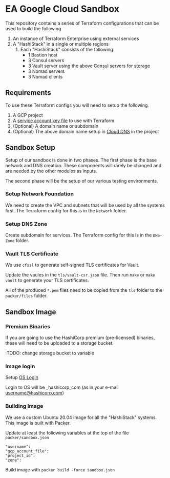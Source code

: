 # EA Google Cloud Sandbox

This repository contains a series of Terraform configurations that can be used
to build the following

1. An instance of Terraform Enterprise using external services
1. A "HashiStack" in a single or multiple regions
   1. Each "HashiStack" consists of the following:
      - 1 Bastion host
      - 3 Consul servers
      - 3 Vault server using the above Consul servers for storage
      - 3 Nomad servers
      - 3 Nomad clients

## Requirements

To use these Terraform configs you will need to setup the following.

1. A GCP project
1. A
   [service account key file](https://cloud.google.com/iam/docs/creating-managing-service-account-keys)
   to use with Terraform
1. (Optional) A domain name or subdomain
1. (Optional) The above domain name setup in
   [Cloud DNS](https://cloud.google.com/dns) in the project

## Sandbox Setup

Setup of our sandbox is done in two phases. The first phase is the base network
and DNS creation. These components will rarely be changed and are needed by the
other modules as inputs.

The second phase will be the setup of our various testing environments.

### Setup Network Foundation

We need to create the VPC and subnets that will be used by all the systems
first. The Terraform config for this is in the `Network` folder.

### Setup DNS Zone

Create subdomain for services. The Terraform config for this is in the
`DNS-Zone` folder.

### Vault TLS Certificate

We use `cfssl` to generate self-signed TLS certificates for Vault.

Update the vaules in the `tls/vault-csr.json` file. Then run `make` or
`make vault` to generate your TLS certificates.

All of the produced `*.pem` files need to be copied from the `tls` folder to the
`packer/files` folder.

## Sandbox Image

### Premium Binaries

If you are going to use the HashiCorp premium (pre-licensed) binaries, these
will need to be uploaded to a storage bucket.

:TODO: change storage bucket to variable

### Image login

Setup
[OS Login](https://cloud.google.com/compute/docs/instances/managing-instance-access)

Login to OS will be <username>\_hashicorp_com (as in your e-mail
username@hashicorp.com)

### Building Image

We use a custom Ubuntu 20.04 image for all the "HashiStack" systems. This image
is built with Packer.

Update at least the following variables at the top of the file
`packer/sandbox.json`

```
"username":
"gcp_account_file":
"project_id":
"zone":
```

Build image with `packer build -force sandbox.json`
